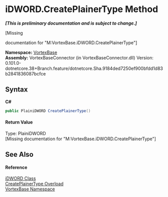 # iDWORD.CreatePlainerType Method 
 _**\[This is preliminary documentation and is subject to change.\]**_

\[Missing <summary> documentation for "M:VortexBase.iDWORD.CreatePlainerType"\]

**Namespace:**&nbsp;<a href="N_VortexBase.md">VortexBase</a><br />**Assembly:**&nbsp;VortexBaseConnector (in VortexBaseConnector.dll) Version: 0.101.0-dotnetcore.38+Branch.feature/dotnetcore.Sha.9184ded7250ef900bfdd1d83b2841836087bcfce

## Syntax

**C#**<br />
``` C#
public PlainiDWORD CreatePlainerType()
```


#### Return Value
Type: PlainiDWORD<br />\[Missing <returns> documentation for "M:VortexBase.iDWORD.CreatePlainerType"\]

## See Also


#### Reference
<a href="T_VortexBase_iDWORD.md">iDWORD Class</a><br /><a href="Overload_VortexBase_iDWORD_CreatePlainerType.md">CreatePlainerType Overload</a><br /><a href="N_VortexBase.md">VortexBase Namespace</a><br />